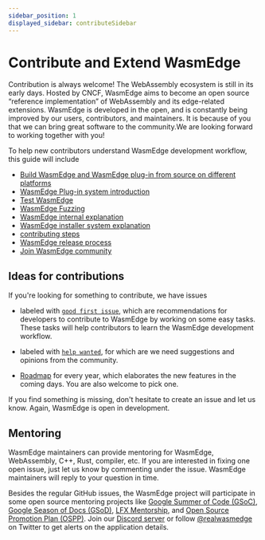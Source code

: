 ```yaml
---
sidebar_position: 1
displayed_sidebar: contributeSidebar
---
```


# Contribute and Extend WasmEdge

Contribution is always welcome! The WebAssembly ecosystem is still in its early days. Hosted by CNCF, WasmEdge aims to become an open source “reference implementation” of WebAssembly and its edge-related extensions. WasmEdge is developed in the open, and is constantly being improved by our users, contributors, and maintainers. It is because of you that we can bring great software to the community.We are looking forward to working together with you!

To help new contributors understand WasmEdge development workflow, this guide will include

- [Build WasmEdge and WasmEdge plug-in from source on different platforms](/category/build-wasmedge-from-source)
- [WasmEdge Plug-in system introduction](/category/wasmedge-plugin-system)
- [Test WasmEdge](./test/testing.md)
- [WasmEdge Fuzzing](fuzzing.md)
- [WasmEdge internal explanation](internal.md)
- [WasmEdge installer system explanation](installer.md)
- [contributing steps](contribute.md)
- [WasmEdge release process](release.md)
- [Join WasmEdge community](community.md)

## Ideas for contributions

If you're looking for something to contribute, we have issues

- labeled with [`good first issue`](https://github.com/WasmEdge/WasmEdge/issues?q=is%3Aissue+is%3Aopen+label%3A%22good+first+issue%22), which are recommendations for developers to contribute to WasmEdge by working on some easy tasks. These tasks will help contributors to learn the WasmEdge development workflow.

- labeled with [`help wanted`](https://github.com/WasmEdge/WasmEdge/issues?q=is%3Aissue+is%3Aopen+label%3A%22help+wanted%22), for which are we need suggestions and opinions from the community.

- [Roadmap](https://github.com/WasmEdge/WasmEdge/blob/master/docs/ROADMAP.md) for every year, which elaborates the new features in the coming days. You are also welcome to pick one.

If you find something is missing, don't hesitate to create an issue and let us know. Again, WasmEdge is open in development.

## Mentoring

WasmEdge maintainers can provide mentoring for WasmEdge, WebAssembly, C++, Rust, compiler, etc. If you are interested in fixing one open issue, just let us know by commenting under the issue. WasmEdge maintainers will reply to your question in time.

Besides the regular GitHub issues, the WasmEdge project will participate in some open source mentoring projects like [Google Summer of Code (GSoC)](https://summerofcode.withgoogle.com/), [Google Season of Docs (GSoD)](https://developers.google.com/season-of-docs), [LFX Mentorship](https://mentorship.lfx.linuxfoundation.org/#projects_all), and [Open Source Promotion Plan (OSPP)](https://summer-ospp.ac.cn/). Join our [Discord server](https://discord.gg/U4B5sFTkFc) or follow [@realwasmedge](https://twitter.com/realwasmedge) on Twitter to get alerts on the application details.
